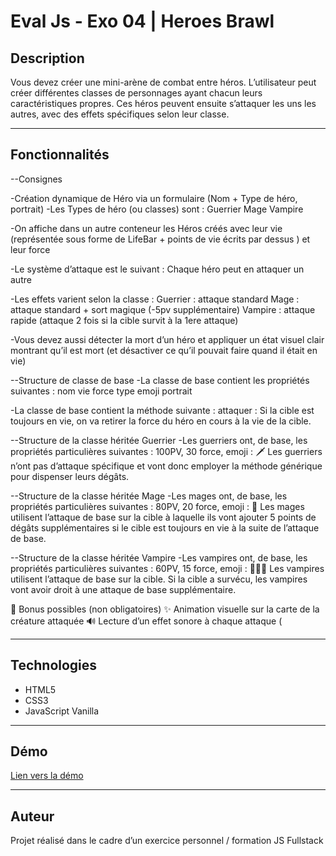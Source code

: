 # Eval Js - Exo 04 | Heroes Brawl

## Description


Vous devez créer une mini-arène de combat entre héros. L’utilisateur peut créer différentes classes de personnages ayant chacun leurs caractéristiques propres. Ces héros peuvent ensuite s’attaquer les uns les autres, avec des effets spécifiques selon leur classe.


---

## Fonctionnalités

--Consignes

-Création dynamique de Héro via un formulaire (Nom + Type de héro, portrait)
-Les Types de héro (ou classes) sont : 
  Guerrier
  Mage
  Vampire
  
-On affiche dans un autre conteneur les Héros créés avec leur vie (représentée sous forme de LifeBar + points de vie écrits par dessus ) et leur force

-Le système d’attaque est le suivant : 
  Chaque héro peut en attaquer un autre

-Les effets varient selon la classe : 
  Guerrier : attaque standard
  Mage : attaque standard + sort magique (-5pv supplémentaire)
  Vampire : attaque rapide (attaque 2 fois si la cible survit à la 1ere attaque)

-Vous devez aussi détecter la mort d’un héro et appliquer un état visuel clair montrant qu’il est mort (et désactiver ce qu’il pouvait faire quand il était en vie)

--Structure de classe de base
-La classe de base contient les propriétés suivantes : 
  nom
  vie
  force
  type
  emoji
  portrait

-La classe de base contient la méthode suivante :
  attaquer : Si la cible est toujours en vie, on va retirer la force du héro en cours à la vie de la cible.

--Structure de la classe héritée Guerrier
-Les guerriers ont, de base, les propriétés particulières suivantes : 
  100PV, 30 force, emoji : 🗡️
  Les guerriers n’ont pas d’attaque spécifique et vont donc employer la méthode générique pour dispenser leurs dégâts.

--Structure de la classe héritée Mage
-Les mages ont, de base, les propriétés particulières suivantes : 
  80PV, 20 force, emoji : 🔮
  Les mages utilisent l’attaque de base sur la cible à laquelle ils vont ajouter 5 points de dégâts supplémentaires si le      cible est toujours en vie à la suite de l’attaque de base.

--Structure de la classe héritée Vampire
-Les vampires ont, de base, les propriétés particulières suivantes : 
  60PV, 15 force, emoji : 🧛🏼‍♂️
  Les vampires utilisent l’attaque de base sur la cible.
  Si la cible a survécu, les vampires vont avoir droit à une attaque de base supplémentaire.
  
🎁 Bonus possibles (non obligatoires)
✨ Animation visuelle sur la carte de la créature attaquée
🔊 Lecture d’un effet sonore à chaque attaque (<audio> fourni)


---

## Technologies

- HTML5
- CSS3
- JavaScript Vanilla

---

## Démo

[Lien vers la démo](https://loicdupong.github.io/04-heroes-brawl/)

---

## Auteur

Projet réalisé dans le cadre d’un exercice personnel / formation JS Fullstack
